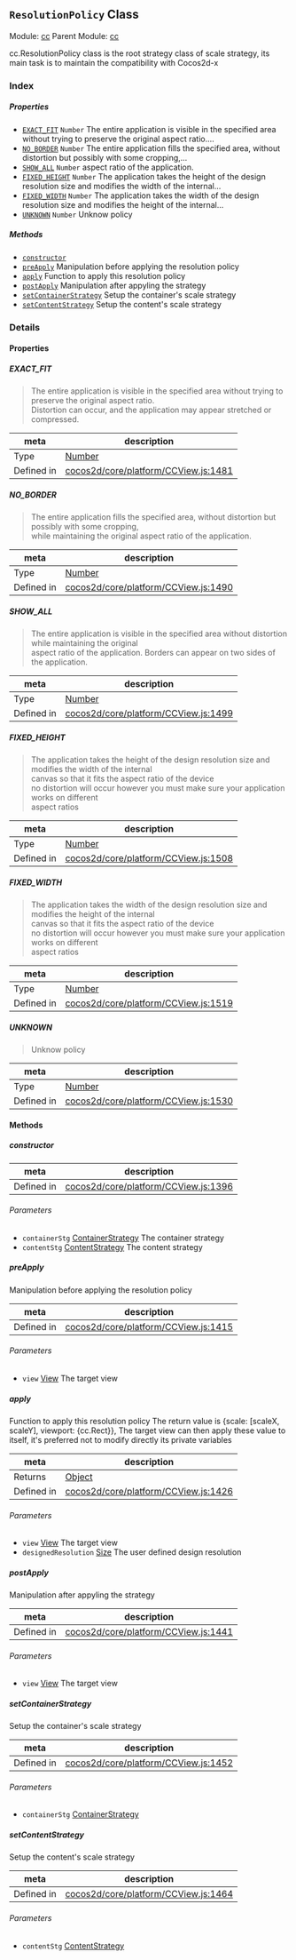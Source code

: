 ## `ResolutionPolicy` Class



Module: [cc](../modules/cc.md)
Parent Module: [cc](../modules/cc.md)


<p>cc.ResolutionPolicy class is the root strategy class of scale strategy,
its main task is to maintain the compatibility with Cocos2d-x</p>



### Index

##### Properties

  - [`EXACT_FIT`](#exactfit) `Number` The entire application is visible in the specified area without trying to preserve the original aspect ratio....
  - [`NO_BORDER`](#noborder) `Number` The entire application fills the specified area, without distortion but possibly with some cropping,...
  - [`SHOW_ALL`](#showall) `Number` aspect ratio of the application.
  - [`FIXED_HEIGHT`](#fixedheight) `Number` The application takes the height of the design resolution size and modifies the width of the internal...
  - [`FIXED_WIDTH`](#fixedwidth) `Number` The application takes the width of the design resolution size and modifies the height of the internal...
  - [`UNKNOWN`](#unknown) `Number` Unknow policy



##### Methods

  - [`constructor`](#constructor) 
  - [`preApply`](#preapply) Manipulation before applying the resolution policy
  - [`apply`](#apply) Function to apply this resolution policy
  - [`postApply`](#postapply) Manipulation after appyling the strategy
  - [`setContainerStrategy`](#setcontainerstrategy) Setup the container's scale strategy
  - [`setContentStrategy`](#setcontentstrategy) Setup the content's scale strategy



### Details


#### Properties


##### EXACT_FIT

> The entire application is visible in the specified area without trying to preserve the original aspect ratio.<br/>
Distortion can occur, and the application may appear stretched or compressed.

| meta | description |
|------|-------------|
| Type | <a href="https://developer.mozilla.org/en/JavaScript/Reference/Global_Objects/Number" class="crosslink external" target="_blank">Number</a> |
| Defined in | [cocos2d/core/platform/CCView.js:1481](https://github.com/cocos-creator/engine/blob/a2f4b48f64e8117cf0d5a93229bfe31932c42384/cocos2d/core/platform/CCView.js#L1481) |



##### NO_BORDER

> The entire application fills the specified area, without distortion but possibly with some cropping,<br/>
while maintaining the original aspect ratio of the application.

| meta | description |
|------|-------------|
| Type | <a href="https://developer.mozilla.org/en/JavaScript/Reference/Global_Objects/Number" class="crosslink external" target="_blank">Number</a> |
| Defined in | [cocos2d/core/platform/CCView.js:1490](https://github.com/cocos-creator/engine/blob/a2f4b48f64e8117cf0d5a93229bfe31932c42384/cocos2d/core/platform/CCView.js#L1490) |



##### SHOW_ALL

> The entire application is visible in the specified area without distortion while maintaining the original<br/>
aspect ratio of the application. Borders can appear on two sides of the application.

| meta | description |
|------|-------------|
| Type | <a href="https://developer.mozilla.org/en/JavaScript/Reference/Global_Objects/Number" class="crosslink external" target="_blank">Number</a> |
| Defined in | [cocos2d/core/platform/CCView.js:1499](https://github.com/cocos-creator/engine/blob/a2f4b48f64e8117cf0d5a93229bfe31932c42384/cocos2d/core/platform/CCView.js#L1499) |



##### FIXED_HEIGHT

> The application takes the height of the design resolution size and modifies the width of the internal<br/>
canvas so that it fits the aspect ratio of the device<br/>
no distortion will occur however you must make sure your application works on different<br/>
aspect ratios

| meta | description |
|------|-------------|
| Type | <a href="https://developer.mozilla.org/en/JavaScript/Reference/Global_Objects/Number" class="crosslink external" target="_blank">Number</a> |
| Defined in | [cocos2d/core/platform/CCView.js:1508](https://github.com/cocos-creator/engine/blob/a2f4b48f64e8117cf0d5a93229bfe31932c42384/cocos2d/core/platform/CCView.js#L1508) |



##### FIXED_WIDTH

> The application takes the width of the design resolution size and modifies the height of the internal<br/>
canvas so that it fits the aspect ratio of the device<br/>
no distortion will occur however you must make sure your application works on different<br/>
aspect ratios

| meta | description |
|------|-------------|
| Type | <a href="https://developer.mozilla.org/en/JavaScript/Reference/Global_Objects/Number" class="crosslink external" target="_blank">Number</a> |
| Defined in | [cocos2d/core/platform/CCView.js:1519](https://github.com/cocos-creator/engine/blob/a2f4b48f64e8117cf0d5a93229bfe31932c42384/cocos2d/core/platform/CCView.js#L1519) |



##### UNKNOWN

> Unknow policy

| meta | description |
|------|-------------|
| Type | <a href="https://developer.mozilla.org/en/JavaScript/Reference/Global_Objects/Number" class="crosslink external" target="_blank">Number</a> |
| Defined in | [cocos2d/core/platform/CCView.js:1530](https://github.com/cocos-creator/engine/blob/a2f4b48f64e8117cf0d5a93229bfe31932c42384/cocos2d/core/platform/CCView.js#L1530) |






<!-- Method Block -->
#### Methods


##### constructor



| meta | description |
|------|-------------|
| Defined in | [cocos2d/core/platform/CCView.js:1396](https://github.com/cocos-creator/engine/blob/a2f4b48f64e8117cf0d5a93229bfe31932c42384/cocos2d/core/platform/CCView.js#L1396) |

###### Parameters
- `containerStg` <a href="../classes/ContainerStrategy.html" class="crosslink">ContainerStrategy</a> The container strategy
- `contentStg` <a href="../classes/ContentStrategy.html" class="crosslink">ContentStrategy</a> The content strategy


##### preApply

Manipulation before applying the resolution policy

| meta | description |
|------|-------------|
| Defined in | [cocos2d/core/platform/CCView.js:1415](https://github.com/cocos-creator/engine/blob/a2f4b48f64e8117cf0d5a93229bfe31932c42384/cocos2d/core/platform/CCView.js#L1415) |

###### Parameters
- `view` <a href="../classes/View.html" class="crosslink">View</a> The target view


##### apply

Function to apply this resolution policy
The return value is {scale: [scaleX, scaleY], viewport: {cc.Rect}},
The target view can then apply these value to itself, it's preferred not to modify directly its private variables

| meta | description |
|------|-------------|
| Returns | <a href="https://developer.mozilla.org/en/JavaScript/Reference/Global_Objects/Object" class="crosslink external" target="_blank">Object</a> 
| Defined in | [cocos2d/core/platform/CCView.js:1426](https://github.com/cocos-creator/engine/blob/a2f4b48f64e8117cf0d5a93229bfe31932c42384/cocos2d/core/platform/CCView.js#L1426) |

###### Parameters
- `view` <a href="../classes/View.html" class="crosslink">View</a> The target view
- `designedResolution` <a href="../classes/Size.html" class="crosslink">Size</a> The user defined design resolution


##### postApply

Manipulation after appyling the strategy

| meta | description |
|------|-------------|
| Defined in | [cocos2d/core/platform/CCView.js:1441](https://github.com/cocos-creator/engine/blob/a2f4b48f64e8117cf0d5a93229bfe31932c42384/cocos2d/core/platform/CCView.js#L1441) |

###### Parameters
- `view` <a href="../classes/View.html" class="crosslink">View</a> The target view


##### setContainerStrategy

Setup the container's scale strategy

| meta | description |
|------|-------------|
| Defined in | [cocos2d/core/platform/CCView.js:1452](https://github.com/cocos-creator/engine/blob/a2f4b48f64e8117cf0d5a93229bfe31932c42384/cocos2d/core/platform/CCView.js#L1452) |

###### Parameters
- `containerStg` <a href="../classes/ContainerStrategy.html" class="crosslink">ContainerStrategy</a> 


##### setContentStrategy

Setup the content's scale strategy

| meta | description |
|------|-------------|
| Defined in | [cocos2d/core/platform/CCView.js:1464](https://github.com/cocos-creator/engine/blob/a2f4b48f64e8117cf0d5a93229bfe31932c42384/cocos2d/core/platform/CCView.js#L1464) |

###### Parameters
- `contentStg` <a href="../classes/ContentStrategy.html" class="crosslink">ContentStrategy</a> 



